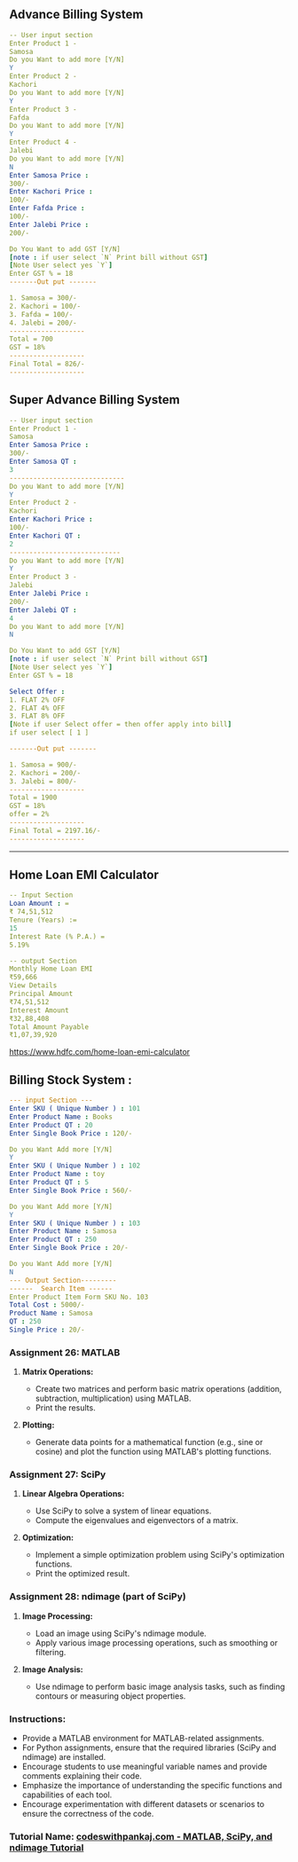 ##  Advance Billing System

```yml
-- User input section
Enter Product 1 -
Samosa
Do you Want to add more [Y/N]
Y
Enter Product 2 -
Kachori
Do you Want to add more [Y/N]
Y
Enter Product 3 -
Fafda
Do you Want to add more [Y/N]
Y
Enter Product 4 -
Jalebi
Do you Want to add more [Y/N]
N
Enter Samosa Price :
300/-
Enter Kachori Price :
100/-
Enter Fafda Price :
100/-
Enter Jalebi Price :
200/-

Do You Want to add GST [Y/N]
[note : if user select `N` Print bill without GST]
[Note User select yes `Y`]
Enter GST % = 18
-------Out put -------

1. Samosa = 300/-
2. Kachori = 100/-
3. Fafda = 100/-
4. Jalebi = 200/-
-------------------
Total = 700
GST = 18%
-------------------
Final Total = 826/-
-------------------
```

## Super Advance Billing System
```yaml
-- User input section
Enter Product 1 -
Samosa
Enter Samosa Price :
300/-
Enter Samosa QT :
3
-----------------------------
Do you Want to add more [Y/N]
Y
Enter Product 2 -
Kachori
Enter Kachori Price :
100/-
Enter Kachori QT :
2
----------------------------
Do you Want to add more [Y/N]
Y
Enter Product 3 -
Jalebi
Enter Jalebi Price :
200/-
Enter Jalebi QT :
4
Do you Want to add more [Y/N]
N

Do You Want to add GST [Y/N]
[note : if user select `N` Print bill without GST]
[Note User select yes `Y`]
Enter GST % = 18

Select Offer :
1. FLAT 2% OFF
2. FLAT 4% OFF
3. FLAT 8% OFF
[Note if user Select offer = then offer apply into bill] 
if user select [ 1 ]

-------Out put -------

1. Samosa = 900/-
2. Kachori = 200/-
3. Jalebi = 800/-
-------------------
Total = 1900
GST = 18%
offer = 2%
-------------------
Final Total = 2197.16/-
-------------------

```
------
## Home Loan EMI Calculator

```yaml
-- Input Section 
Loan Amount : =
₹ 74,51,512
Tenure (Years) := 
15
Interest Rate (% P.A.) =
5.19%

-- output Section
Monthly Home Loan EMI
₹59,666
View Details
Principal Amount
₹74,51,512
Interest Amount
₹32,88,408
Total Amount Payable
₹1,07,39,920
```
https://www.hdfc.com/home-loan-emi-calculator

## Billing Stock System : 
```Yaml
--- input Section ---
Enter SKU ( Unique Number ) : 101
Enter Product Name : Books
Enter Product QT : 20
Enter Single Book Price : 120/-

Do you Want Add more [Y/N]
Y
Enter SKU ( Unique Number ) : 102
Enter Product Name : toy
Enter Product QT : 5
Enter Single Book Price : 560/-

Do you Want Add more [Y/N]
Y
Enter SKU ( Unique Number ) : 103
Enter Product Name : Samosa
Enter Product QT : 250
Enter Single Book Price : 20/-

Do you Want Add more [Y/N]
N
--- Output Section---------
------  Search Item ------
Enter Product Item Form SKU No. 103
Total Cost : 5000/-
Product Name : Samosa
QT : 250 
Single Price : 20/-

```



### Assignment 26: MATLAB

1. **Matrix Operations:**
   - Create two matrices and perform basic matrix operations (addition, subtraction, multiplication) using MATLAB.
   - Print the results.

2. **Plotting:**
   - Generate data points for a mathematical function (e.g., sine or cosine) and plot the function using MATLAB's plotting functions.

### Assignment 27: SciPy

1. **Linear Algebra Operations:**
   - Use SciPy to solve a system of linear equations.
   - Compute the eigenvalues and eigenvectors of a matrix.

2. **Optimization:**
   - Implement a simple optimization problem using SciPy's optimization functions.
   - Print the optimized result.

### Assignment 28: ndimage (part of SciPy)

1. **Image Processing:**
   - Load an image using SciPy's ndimage module.
   - Apply various image processing operations, such as smoothing or filtering.

2. **Image Analysis:**
   - Use ndimage to perform basic image analysis tasks, such as finding contours or measuring object properties.

### Instructions:

- Provide a MATLAB environment for MATLAB-related assignments.
- For Python assignments, ensure that the required libraries (SciPy and ndimage) are installed.
- Encourage students to use meaningful variable names and provide comments explaining their code.
- Emphasize the importance of understanding the specific functions and capabilities of each tool.
- Encourage experimentation with different datasets or scenarios to ensure the correctness of the code.

### Tutorial Name: [codeswithpankaj.com - MATLAB, SciPy, and ndimage Tutorial](https://www.codeswithpankaj.com/)
